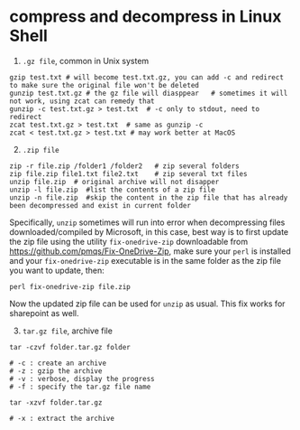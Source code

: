 # compress and decompress in Linux Shell

1. `.gz file`, common in Unix system

```
gzip test.txt # will become test.txt.gz, you can add -c and redirect to make sure the original file won't be deleted
gunzip test.txt.gz # the gz file will diasppear   # sometimes it will not work, using zcat can remedy that
gunzip -c test.txt.gz > test.txt  # -c only to stdout, need to redirect
zcat test.txt.gz > test.txt  # same as gunzip -c
zcat < test.txt.gz > test.txt # may work better at MacOS
```

2. `.zip file`

```
zip -r file.zip /folder1 /folder2   # zip several folders
zip file.zip file1.txt file2.txt    # zip several txt files
unzip file.zip  # original archive will not disapper
unzip -l file.zip  #list the contents of a zip file
unzip -n file.zip  #skip the content in the zip file that has already been decompressed and exist in current folder
```

Specifically, `unzip` sometimes will run into error when decompressing files downloaded/compiled by Microsoft, in this case, best way is to 
first update the zip file using the utility `fix-onedrive-zip` downloadable from https://github.com/pmqs/Fix-OneDrive-Zip, make sure your `perl` is installed and your `fix-onedrive-zip` executable is in the same folder as the zip file you want to update, then:

```
perl fix-onedrive-zip file.zip
```

Now the updated zip file can be used for `unzip` as usual. This fix works for sharepoint as well.

3. `tar.gz file`, archive file

```
tar -czvf folder.tar.gz folder

# -c : create an archive
# -z : gzip the archive
# -v : verbose, display the progress
# -f : specify the tar.gz file name

tar -xzvf folder.tar.gz

# -x : extract the archive
```